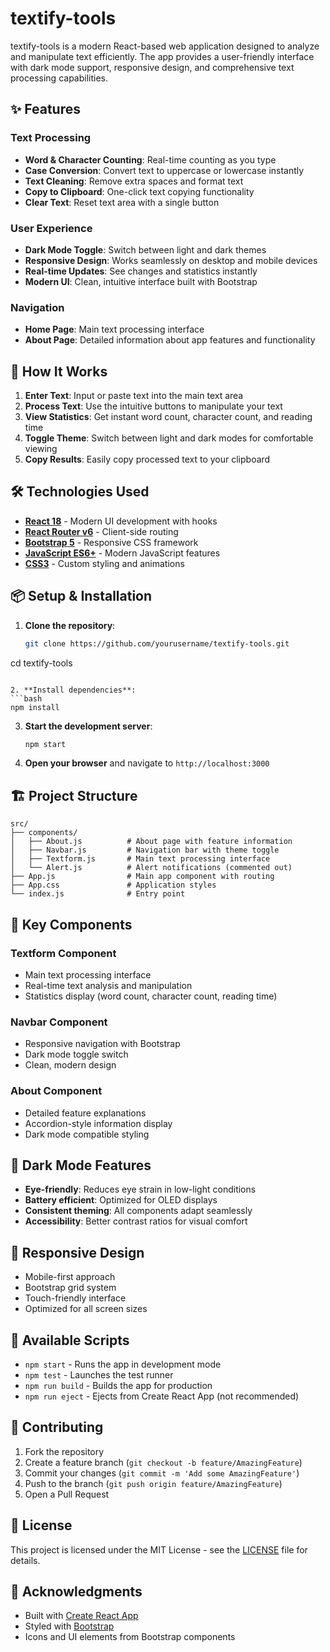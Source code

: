 # textify-tools

textify-tools is a modern React-based web application designed to analyze and manipulate text efficiently. The app provides a user-friendly interface with dark mode support, responsive design, and comprehensive text processing capabilities.

## ✨ Features

### Text Processing
- **Word & Character Counting**: Real-time counting as you type
- **Case Conversion**: Convert text to uppercase or lowercase instantly
- **Text Cleaning**: Remove extra spaces and format text
- **Copy to Clipboard**: One-click text copying functionality
- **Clear Text**: Reset text area with a single button

### User Experience
- **Dark Mode Toggle**: Switch between light and dark themes
- **Responsive Design**: Works seamlessly on desktop and mobile devices
- **Real-time Updates**: See changes and statistics instantly
- **Modern UI**: Clean, intuitive interface built with Bootstrap

### Navigation
- **Home Page**: Main text processing interface
- **About Page**: Detailed information about app features and functionality

## 🚀 How It Works

1. **Enter Text**: Input or paste text into the main text area
2. **Process Text**: Use the intuitive buttons to manipulate your text
3. **View Statistics**: Get instant word count, character count, and reading time
4. **Toggle Theme**: Switch between light and dark modes for comfortable viewing
5. **Copy Results**: Easily copy processed text to your clipboard

## 🛠️ Technologies Used

- **[React 18](https://react.dev/)** - Modern UI development with hooks
- **[React Router v6](https://reactrouter.com/)** - Client-side routing
- **[Bootstrap 5](https://getbootstrap.com/)** - Responsive CSS framework
- **[JavaScript ES6+](https://developer.mozilla.org/en-US/docs/Web/JavaScript)** - Modern JavaScript features
- **[CSS3](https://developer.mozilla.org/en-US/docs/Web/CSS)** - Custom styling and animations

## 📦 Setup & Installation

1. **Clone the repository**:
   ```bash
   git clone https://github.com/yourusername/textify-tools.git
cd textify-tools
   ```

2. **Install dependencies**:
   ```bash
   npm install
   ```

3. **Start the development server**:
   ```bash
   npm start
   ```

4. **Open your browser** and navigate to `http://localhost:3000`

## 🏗️ Project Structure

```
src/
├── components/
│   ├── About.js          # About page with feature information
│   ├── Navbar.js         # Navigation bar with theme toggle
│   ├── Textform.js       # Main text processing interface
│   └── Alert.js          # Alert notifications (commented out)
├── App.js                # Main app component with routing
├── App.css               # Application styles
└── index.js              # Entry point
```

## 🎨 Key Components

### Textform Component
- Main text processing interface
- Real-time text analysis and manipulation
- Statistics display (word count, character count, reading time)

### Navbar Component
- Responsive navigation with Bootstrap
- Dark mode toggle switch
- Clean, modern design

### About Component
- Detailed feature explanations
- Accordion-style information display
- Dark mode compatible styling

## 🌙 Dark Mode Features

- **Eye-friendly**: Reduces eye strain in low-light conditions
- **Battery efficient**: Optimized for OLED displays
- **Consistent theming**: All components adapt seamlessly
- **Accessibility**: Better contrast ratios for visual comfort

## 📱 Responsive Design

- Mobile-first approach
- Bootstrap grid system
- Touch-friendly interface
- Optimized for all screen sizes

## 🔧 Available Scripts

- `npm start` - Runs the app in development mode
- `npm test` - Launches the test runner
- `npm run build` - Builds the app for production
- `npm run eject` - Ejects from Create React App (not recommended)

## 🤝 Contributing

1. Fork the repository
2. Create a feature branch (`git checkout -b feature/AmazingFeature`)
3. Commit your changes (`git commit -m 'Add some AmazingFeature'`)
4. Push to the branch (`git push origin feature/AmazingFeature`)
5. Open a Pull Request

## 📄 License

This project is licensed under the MIT License - see the [LICENSE](LICENSE) file for details.

## 🙏 Acknowledgments

- Built with [Create React App](https://create-react-app.dev/)
- Styled with [Bootstrap](https://getbootstrap.com/)
- Icons and UI elements from Bootstrap components

